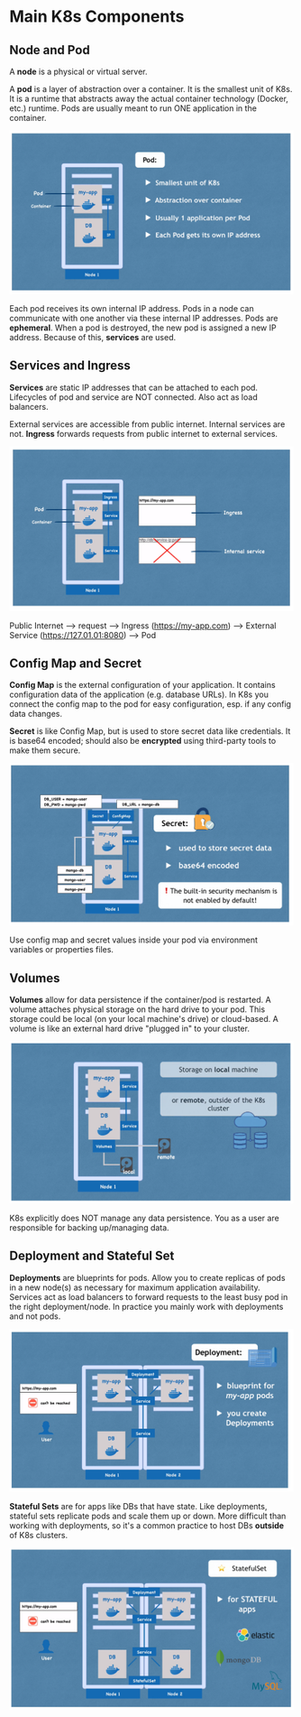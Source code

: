 # Main K8s Components

## Node and Pod

A **node** is a physical or virtual server.

A **pod** is a layer of abstraction over a container. It is the smallest unit of
K8s. It is a runtime that abstracts away the actual container technology
(Docker, etc.) runtime. Pods are usually meant to run ONE application in the
container.

![node and pod](./node_and_pod.png)

Each pod receives its own internal IP address. Pods in a node can communicate
with one another via these internal IP addresses. Pods are **ephemeral**. When a
pod is destroyed, the new pod is assigned a new IP address. Because of this,
**services** are used.

## Services and Ingress

**Services** are static IP addresses that can be attached to each pod.
Lifecycles of pod and service are NOT connected. Also act as load balancers.

External services are accessible from public internet. Internal services are
not. **Ingress** forwards requests from public internet to external services.

![services](./services.png)

Public Internet --> request --> Ingress (https://my-app.com) --> External
Service (https://127.01.01:8080) --> Pod

## Config Map and Secret

**Config Map** is the external configuration of your application. It contains
configuration data of the application (e.g. database URLs). In K8s you connect
the config map to the pod for easy configuration, esp. if any config data
changes.

**Secret** is like Config Map, but is used to store secret data like
credentials. It is base64 encoded; should also be **encrypted** using
third-party tools to make them secure.

![config map and secret](./config_map_and_secret.png)

Use config map and secret values inside your pod via environment variables or
properties files.

## Volumes

**Volumes** allow for data persistence if the container/pod is restarted. A
volume attaches physical storage on the hard drive to your pod. This storage
could be local (on your local machine's drive) or cloud-based. A volume is like
an external hard drive "plugged in" to your cluster.

![volumes](./volumes.png)

K8s explicitly does NOT manage any data persistence. You as a user are
responsible for backing up/managing data.

## Deployment and Stateful Set

**Deployments** are blueprints for pods. Allow you to create replicas of pods in
a new node(s) as necessary for maximum application availability. Services act as
load balancers to forward requests to the least busy pod in the right
deployment/node. In practice you mainly work with deployments and not pods.

![deployments](./deployments.png)

**Stateful Sets** are for apps like DBs that have state. Like deployments,
stateful sets replicate pods and scale them up or down. More difficult than
working with deployments, so it's a common practice to host DBs **outside** of
K8s clusters.

![stateful sets](./stateful-set.png)
